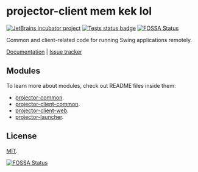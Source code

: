 # projector-client mem kek lol
[![JetBrains incubator project](https://jb.gg/badges/incubator.svg)](https://confluence.jetbrains.com/display/ALL/JetBrains+on+GitHub)
[![Tests status badge](https://github.com/JetBrains/projector-client/workflows/Tests/badge.svg)](https://github.com/JetBrains/projector-client/actions)
[![FOSSA Status](https://app.fossa.com/api/projects/custom%2B26573%2Fgithub.com%2FJetBrains%2Fprojector-client.svg?type=shield)](https://app.fossa.com/projects/custom%2B26573%2Fgithub.com%2FJetBrains%2Fprojector-client?ref=badge_shield)


Common and client-related code for running Swing applications remotely. 

[Documentation](https://jetbrains.github.io/projector-client/mkdocs/latest/) | [Issue tracker](https://youtrack.jetbrains.com/issues/PRJ)

## Modules
To learn more about modules, check out README files inside them:
* [projector-common](projector-common/README.md).
* [projector-client-common](projector-client-common/README.md).
* [projector-client-web](projector-client-web/README.md).
* [projector-launcher](projector-launcher/README.md).

## License
[MIT](LICENSE.txt).


[![FOSSA Status](https://app.fossa.com/api/projects/custom%2B26573%2Fgithub.com%2FJetBrains%2Fprojector-client.svg?type=large)](https://app.fossa.com/projects/custom%2B26573%2Fgithub.com%2FJetBrains%2Fprojector-client?ref=badge_large)
